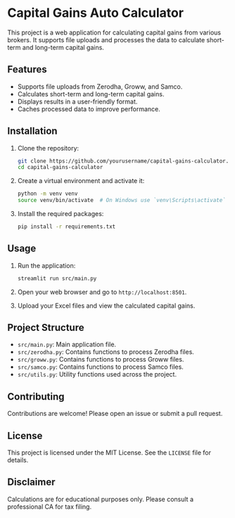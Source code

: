 # Capital Gains Auto Calculator

This project is a web application for calculating capital gains from various brokers. It supports file uploads and processes the data to calculate short-term and long-term capital gains.

## Features

- Supports file uploads from Zerodha, Groww, and Samco.
- Calculates short-term and long-term capital gains.
- Displays results in a user-friendly format.
- Caches processed data to improve performance.

## Installation

1. Clone the repository:
    ```sh
    git clone https://github.com/yourusername/capital-gains-calculator.git
    cd capital-gains-calculator
    ```

2. Create a virtual environment and activate it:
    ```sh
    python -m venv venv
    source venv/bin/activate  # On Windows use `venv\Scripts\activate`
    ```

3. Install the required packages:
    ```sh
    pip install -r requirements.txt
    ```

## Usage

1. Run the application:
    ```sh
    streamlit run src/main.py
    ```

2. Open your web browser and go to `http://localhost:8501`.

3. Upload your Excel files and view the calculated capital gains.

## Project Structure

- `src/main.py`: Main application file.
- `src/zerodha.py`: Contains functions to process Zerodha files.
- `src/groww.py`: Contains functions to process Groww files.
- `src/samco.py`: Contains functions to process Samco files.
- `src/utils.py`: Utility functions used across the project.

## Contributing

Contributions are welcome! Please open an issue or submit a pull request.

## License

This project is licensed under the MIT License. See the `LICENSE` file for details.

## Disclaimer

Calculations are for educational purposes only. Please consult a professional CA for tax filing.